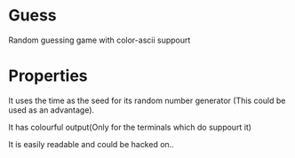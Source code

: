 # Guess
Random guessing game with color-ascii suppourt

# Properties
It uses the time as the seed for its random number generator (This could be used as an advantage). 

It has colourful output(Only for the terminals which do suppourt it)

It is easily readable and could be hacked on..

